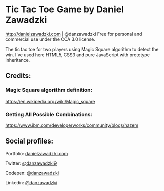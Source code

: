 # Tic Tac Toe Game by Daniel Zawadzki
http://danielzawadzki.com | @danzawadzki
Free for personal and commercial use under the CCA 3.0 license.

The  tic tac toe for two players using Magic Square algorithm to detect the win. I've used here HTML5, CSS3 and pure JavaScript with prototype inheritance.

## Credits:

### Magic Square algorithm definition:
https://en.wikipedia.org/wiki/Magic_square 

### Getting All Possible Combinations:
https://www.ibm.com/developerworks/community/blogs/hazem


## Social profiles:
Portfolio: [danielzawadzki.com](http://danielzawadzki.com/)

Twitter: [@danzawadzki9](https://twitter.com/danzawadzki7)

Codepen: [@danzawadzki](https://codepen.io/danzawadzki/)

Linkedin: [@danzawadzki](https://www.linkedin.com/in/danzawadzki/)
